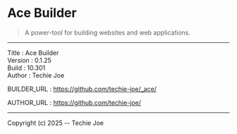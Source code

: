 # Ace Builder
> A power-tool for building websites and web applications.
------------------------------------------------------------------

Title    : Ace Builder  
Version  : 0.1.25  
Build    : 10.301  
Author   : Techie Joe  

BUILDER_URL  : https://github.com/techie-joe/_ace/  

AUTHOR_URL   : https://github.com/techie-joe/  

------------------------------------------------------------------

Copyright (c) 2025 -- Techie Joe
